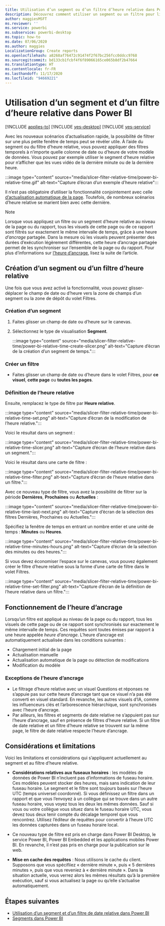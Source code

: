 ```yaml
---
title: Utilisation d’un segment ou d’un filtre d’heure relative dans Power BI
description: Découvrez comment utiliser un segment ou un filtre pour limiter les intervalles de temps relatif dans Power BI.
author: maggiesMSFT
ms.reviewer: ''
ms.service: powerbi
ms.subservice: powerbi-desktop
ms.topic: how-to
ms.date: 07/06/2020
ms.author: maggies
LocalizationGroup: Create reports
ms.openlocfilehash: a8268af76472c91474f2f67bc256fcc0ddcc9768
ms.sourcegitcommit: bd133cb1fcbf4f6f89066165ce065b8df2b47664
ms.translationtype: HT
ms.contentlocale: fr-FR
ms.lasthandoff: 11/17/2020
ms.locfileid: "94669221"
---
```

# <a name="use-a-relative-time-slicer-and-filter-in-power-bi"></a>Utilisation d’un segment et d’un filtre d’heure relative dans Power BI

[!INCLUDE [applies-to](../includes/applies-to.md)] [!INCLUDE [yes-desktop](../includes/yes-desktop.md)] [!INCLUDE [yes-service](../includes/yes-service.md)]

Avec les nouveaux scénarios d’actualisation rapide, la possibilité de filtrer sur une plus petite fenêtre de temps peut se révéler utile. À l’aide du segment ou du filtre d’heure relative, vous pouvez appliquer des filtres temporels à n’importe quelle colonne de date ou d’heure de votre modèle de données. Vous pouvez par exemple utiliser le segment d’heure relative pour n’afficher que les vues vidéo de la dernière minute ou de la dernière heure. 

:::image type="content" source="media/slicer-filter-relative-time/power-bi-relative-time.gif" alt-text="Capture d’écran d’un exemple d’heure relative":::

Il n’est pas obligatoire d’utiliser la fonctionnalité conjointement avec celle [d’actualisation automatique de la page](../create-reports/desktop-automatic-page-refresh.md). Toutefois, de nombreux scénarios d’heure relative se marient bien avec cette dernière.  

> [!NOTE]
> Lorsque vous appliquez un filtre ou un segment d’heure relative au niveau de la page ou du rapport, tous les visuels de cette page ou de ce rapport sont filtrés sur exactement le même intervalle de temps, grâce à une heure *d’ancrage* partagée. Dans la mesure où les visuels peuvent présenter des durées d’exécution légèrement différentes, cette heure d’ancrage partagée permet de les synchroniser sur l’ensemble de la page ou du rapport. Pour plus d’informations sur [l’heure d’ancrage](#understanding-anchor-time), lisez la suite de l’article.

## <a name="create-a-relative-time-slicer-or-filter"></a>Création d’un segment ou d’un filtre d’heure relative

Une fois que vous avez activé la fonctionnalité, vous pouvez glisser-déplacer le champ de date ou d’heure vers la zone de champs d’un segment ou la zone de dépôt du volet Filtres. 

### <a name="create-a-slicer"></a>Création d’un segment

1. Faites glisser un champ de date ou d’heure sur le canevas.

2. Sélectionnez le type de visualisation **Segment**.

    :::image type="content" source="media/slicer-filter-relative-time/power-bi-relative-time-create-slicer.png" alt-text="Capture d’écran de la création d’un segment de temps.":::

### <a name="create-a-filter"></a>Créer un filtre
 
- Faites glisser un champ de date ou d’heure dans le volet Filtres, pour **ce visuel**, **cette page** ou **toutes les pages**.

### <a name="set-relative-time"></a>Définition de l’heure relative 

Ensuite, remplacez le type de filtre par **Heure relative**.

:::image type="content" source="media/slicer-filter-relative-time/power-bi-relative-time-set.png" alt-text="Capture d’écran de la modification de l’heure relative.":::
 
Voici le résultat dans un segment :

:::image type="content" source="media/slicer-filter-relative-time/power-bi-relative-time-slicer.png" alt-text="Capture d’écran de l’heure relative dans un segment.":::

Voici le résultat dans une carte de filtre : 

:::image type="content" source="media/slicer-filter-relative-time/power-bi-relative-time-filter.png" alt-text="Capture d’écran de l’heure relative dans un filtre.":::
 
Avec ce nouveau type de filtre, vous avez la possibilité de filtrer sur la période **Dernières**, **Prochaines** ou **Actuelles** : 

:::image type="content" source="media/slicer-filter-relative-time/power-bi-relative-time-last-next.png" alt-text="Capture d’écran de la sélection des filtres Dernières, Prochaines ou Actuelles.":::
 
Spécifiez la fenêtre de temps en entrant un nombre entier et une unité de temps : **Minutes** ou **Heures**.
 
:::image type="content" source="media/slicer-filter-relative-time/power-bi-relative-time-minutes-hours.png" alt-text="Capture d’écran de la sélection des minutes ou des heures.":::

Si vous devez économiser l’espace sur le canevas, vous pouvez également créer le filtre d’heure relative sous la forme d’une carte de filtre dans le volet Filtres.

:::image type="content" source="media/slicer-filter-relative-time/power-bi-relative-time-set-filter.png" alt-text="Capture d’écran de la définition de l’heure relative dans un filtre.":::
 
## <a name="understanding-anchor-time"></a>Fonctionnement de l’heure d’ancrage

Lorsqu’un filtre est appliqué au niveau de la page ou du rapport, tous les visuels de cette page ou de ce rapport sont synchronisés sur exactement le même intervalle de temps. Ces requêtes sont toutes émises par rapport à une heure appelée *heure d’ancrage*. L’heure d’ancrage est automatiquement actualisée dans les conditions suivantes :

- Chargement initial de la page
- Actualisation manuelle
- Actualisation automatique de la page ou détection de modifications
- Modification du modèle

### <a name="anchor-time-exceptions"></a>Exceptions de l’heure d’ancrage

- Le filtrage d’heure relative avec un visuel Questions et réponses ne s’appuie pas sur cette heure d’ancrage tant que ce visuel n’a pas été converti en visuel standard. En revanche, les autres visuels d’IA, comme les influenceurs clés et l’arborescence hiérarchique, sont synchronisés avec l’heure d’ancrage. 
- Par ailleurs, les filtres et segments de date relative ne s’appuient pas sur l’heure d’ancrage, sauf en présence de filtres d’heure relative. Si un filtre de date relative et un filtre d’heure relative se trouvent sur la même page, le filtre de date relative respecte l’heure d’ancrage.

## <a name="limitations-and-considerations"></a>Considérations et limitations

Voici les limitations et considérations qui s’appliquent actuellement au segment et au filtre d’heure relative.

- **Considérations relatives aux fuseaux horaires** : les modèles de données de Power BI n’incluent pas d’informations de fuseau horaire. Ces modèles peuvent stocker des heures, mais sans indication de leur fuseau horaire. Le segment et le filtre sont toujours basés sur l’heure UTC (temps universel coordonné). Si vous définissez un filtre dans un rapport et que vous l’envoyez à un collègue qui se trouve dans un autre fuseau horaire, vous voyez tous les deux les mêmes données. Sauf si vous ou votre collègue vous situez dans le fuseau horaire UTC, vous devez tous deux tenir compte du décalage temporel que vous rencontrez. Utilisez l’éditeur de requêtes pour convertir à l’heure UTC les données capturées dans un fuseau horaire local.
- Ce nouveau type de filtre est pris en charge dans Power BI Desktop, le service Power BI, Power BI Embedded et les applications mobiles Power BI. En revanche, il n’est pas pris en charge pour la publication sur le web.

- **Mise en cache des requêtes** : Nous utilisons le cache du client. Supposons que vous spécifiiez « dernière minute », puis « 5 dernières minutes », puis que vous reveniez à « dernière minute ». Dans la situation actuelle, vous verrez alors les mêmes résultats qu’à la première exécution, sauf si vous actualisez la page ou qu’elle s’actualise automatiquement.

## <a name="next-steps"></a>Étapes suivantes

- [Utilisation d’un segment et d’un filtre de date relative dans Power BI](../visuals/desktop-slicer-filter-date-range.md)
- [Segments dans Power BI](../visuals/power-bi-visualization-slicers.md)
